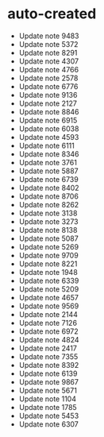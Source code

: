 # auto-created
- Update note 9483
- Update note 5372
- Update note 8291
- Update note 4307
- Update note 4766
- Update note 2578
- Update note 6776
- Update note 9136
- Update note 2127
- Update note 8846
- Update note 6915
- Update note 6038
- Update note 4593
- Update note 6111
- Update note 8346
- Update note 3761
- Update note 5887
- Update note 6739
- Update note 8402
- Update note 8706
- Update note 8262
- Update note 3138
- Update note 3273
- Update note 8138
- Update note 5087
- Update note 5269
- Update note 9709
- Update note 8221
- Update note 1948
- Update note 6339
- Update note 5209
- Update note 4657
- Update note 9569
- Update note 2144
- Update note 7126
- Update note 6972
- Update note 4824
- Update note 2417
- Update note 7355
- Update note 8392
- Update note 6139
- Update note 9867
- Update note 5671
- Update note 1104
- Update note 1785
- Update note 5453
- Update note 6307
